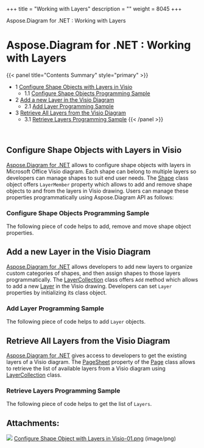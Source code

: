 +++
title = "Working with Layers" 
description = "" 
weight = 8045 
+++

Aspose.Diagram for .NET : Working with Layers  

# Aspose.Diagram for .NET : Working with Layers


{{< panel title="Contents Summary" style="primary" >}}
*   1 [Configure Shape Objects with Layers in Visio](#WorkingwithLayers-ConfigureShapeObjectswithLayersinVisio)
    *   1.1 [Configure Shape Objects Programming Sample](#WorkingwithLayers-ConfigureShapeObjectsProgrammingSample)
*   2 [Add a new Layer in the Visio Diagram](#WorkingwithLayers-AddanewLayerintheVisioDiagram)
    *   2.1 [Add Layer Programming Sample](#WorkingwithLayers-AddLayerProgrammingSample)
*   3 [Retrieve All Layers from the Visio Diagram](#WorkingwithLayers-RetrieveAllLayersfromtheVisioDiagram)
    *   3.1 [Retrieve Layers Programming Sample](#WorkingwithLayers-RetrieveLayersProgrammingSample)
{{< /panel >}}
 

 

## Configure Shape Objects with Layers in Visio

[Aspose.Diagram for .NET](http://www.aspose.com/.net/diagram-component.aspx) allows to configure shape objects with layers in Microsoft Office Visio diagram. Each shape can belong to multiple layers so developers can manage shapes to suit end user needs. The [Shape](http://www.aspose.com/api/net/diagram/aspose.diagram/shape) class object offers `LayerMember` property which allows to add and remove shape objects to and from the layers in Visio drawing. Users can manage these properties programmatically using Aspose.Diagram API as follows:

### Configure Shape Objects Programming Sample

The following piece of code helps to add, remove and move shape object properties.

## Add a new Layer in the Visio Diagram

[Aspose.Diagram for .NET](http://www.aspose.com/.net/diagram-component.aspx) allows developers to add new layers to organize custom categories of shapes, and then assign shapes to those layers programmatically. The [LayerCollection](http://www.aspose.com/api/net/diagram/aspose.diagram/layercollection) class offers `Add` method which allows to add a new [Layer](http://www.aspose.com/api/net/diagram/aspose.diagram/layer) in the Visio drawing. Developers can set `Layer` properties by initializing its class object.

### Add Layer Programming Sample

The following piece of code helps to add `Layer` objects.

## Retrieve All Layers from the Visio Diagram

[Aspose.Diagram for .NET](http://www.aspose.com/.net/diagram-component.aspx) gives access to developers to get the existing layers of a Visio diagram. The [PageSheet](http://www.aspose.com/api/net/diagram/aspose.diagram/pagesheet) property of the [Page](http://www.aspose.com/api/net/diagram/aspose.diagram/page) class allows to retrieve the list of available layers from a Visio diagram using [LayerCollection](http://www.aspose.com/api/net/diagram/aspose.diagram/layercollection) class.

### Retrieve Layers Programming Sample

The following piece of code helps to get the list of `Layers`.

## Attachments:

![](https://docs2.aspose.com/diagram/net/images/icons/bullet_blue.gif) [Configure Shape Object with Layers in Visio-01.png](https://docs2.aspose.com/diagram/net/attachments/18350130/18547149.png) (image/png)  

